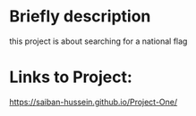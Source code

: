# Briefly description  
this project is about searching for a national flag 


# Links to Project:
https://saiban-hussein.github.io/Project-One/